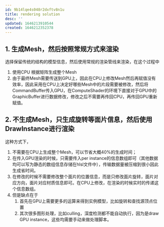 ```yaml
---
id: 9b14lqe4s048r2dxftv8n1u
title: rendering solution
desc: ''
updated: 1646213910544
created: 1646212352378
---
```

## 1. 生成Mesh，然后按照常规方式来渲染

选择保留传统的结构的模型信息，然后使用常规的渲染管线来渲染，在这个过程中

1. 使用CPU 根据矩阵生成整个Mesh
2. 由于最终Mesh需要传送到GPU上，因此在CPU上修改Mesh然后再赋值没有效率，因此采用在CPU上决定好哪些Mesh中的片段需要被修改，然后将CommandBuffer传入GPU，在ComputeShader的环境下直接对于GPU中的GraphicBuffer进行数据修改，修改之后不需要再传回CPU，再传回GPU重新赋值。

## 2. 不生成Mesh，只生成旋转等面片信息，然后使用DrawInstance进行渲染

这种方式下，

1. 不需要在CPU上生成整个Mesh，可以节省大概40%的生成时间；
2. 在传入GPU渲染的时候，只需要传入per instance的信息数组即可（其他数据均可以写为静态的数组信息存储在hlsl文件中），传输数据量被压缩到很小因此生成省时间。
3. 在修改的时候不需要修改整个面片的位置信息，而是只修改面片旋转，面片对应方向，面片对应材质信息即可。在CPU上修改，在渲染的时候实时的传递这个信息数组。
4. 但是缺点在于
   1. 首先在GPU上需要更多的运算来得到实例模型，比如旋转和查找源顶点位置
   2. 其次很多图形处理，比如culling，深度检测都不能自动执行，因为是draw GPU instance，这些均需要手动来做处理脚本。
